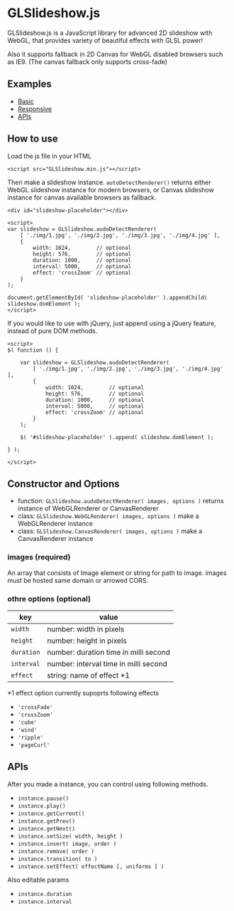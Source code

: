 # GLSlideshow.js

GLSlideshow.js is a JavaScript library for advanced 2D slideshow with WebGL, that provides variety of beautiful effects with GLSL power!

Also it supports fallback in 2D Canvas for WebGL disabled browsers such as IE9. (The canvas fallback only supports cross-fade)

## Examples

- [Basic](http://yomotsu.github.io/GLSlideshow.js/examples/basic.html)
- [Responsive](http://yomotsu.github.io/GLSlideshow.js/examples/apis.html)
- [APIs](http://yomotsu.github.io/GLSlideshow.js/examples/responsive.html)

## How to use

Load the js file in your HTML
```
<script src="GLSlideshow.min.js"></script>
```

Then make a slideshow instance. `autoDetectRenderer()` returns either WebGL slideshow instance for modern browsers, or Canvas slideshow instance for canvas available browsers as fallback.

```
<div id="slideshow-placeholder"></div>

<script>
var slideshow = GLSlideshow.audoDetectRenderer(
	[ './img/1.jpg', './img/2.jpg', './img/3.jpg', './img/4.jpg' ],
	{
		width: 1024,        // optional
		height: 576,        // optional
		duration: 1000,     // optional
		interval: 5000,     // optional
		effect: 'crossZoom' // optional
	}
);

document.getElementById( 'slideshow-placeholder' ).appendChild( slideshow.domElement );
</script>
```

If you would like to use with jQuery, just append using a jQuery feature, instead of pure DOM methods.

```
<script>
$( function () {

	var slideshow = GLSlideshow.audoDetectRenderer(
		[ './img/1.jpg', './img/2.jpg', './img/3.jpg', './img/4.jpg' ],
		{
			width: 1024,        // optional
			height: 576,        // optional
			duration: 1000,     // optional
			interval: 5000,     // optional
			effect: 'crossZoom' // optional
		}
	);

	$( '#slideshow-placeholder' ).append( slideshow.domElement );

} );

</script>
```

## Constructor and Options

- function: `GLSlideshow.audoDetectRenderer( images, options )`
  returns instance of WebGLRenderer or CanvasRenderer
- class: `GLSlideshow.WebGLRenderer( images, options )`
  make a WebGLRenderer instance
- class: `GLSlideshow.CanvasRenderer( images, options )`
  make a CanvasRenderer instance

### images (required)

An array that consists of Image element or string for path to image.
images must be hosted same domain or arrowed CORS.

### othre options (optional)

| key        | value |
| ---        | ---   |
| `width`    | number: width in pixels |
| `height`   | number: height in pixels |
| `duration` | number: duration time in milli second |
| `interval` | number: interval time in milli second |
| `effect`   | string: name of effect *1 |

*1 effect option currently supoprts following effects

- `'crossFade'`
- `'crossZoom'`
- `'cube'`
- `'wind'`
- `'ripple'`
- `'pageCurl'`

## APIs

After you made a instance, you can control using following methods.

- `instance.pause()`
- `instance.play()`
- `instance.getCurrent()`
- `instance.getPrev()`
- `instance.getNext()`
- `instance.setSize( width, height )`
- `instance.insert( image, order )`
- `instance.remove( order )`
- `instance.transition( to )`
- `instance.setEffect( effectName [, uniforms ] )`

Also editable params

- `instance.duration`
- `instance.interval`
